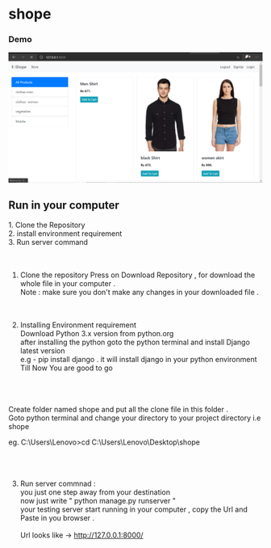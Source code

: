 # shope
### Demo 
<img src='https://github.com/Nirajsah17/shope/blob/main/Allproduct.png'>


<h2>Run in your computer</h2>
1. Clone the Repository<br>
2. install environment requirement<br>
3. Run server command <br><br><br>

1. Clone the repository 
Press on Download Repository , for download the whole file in your computer .<br>
Note : make sure you don't make any changes in your downloaded file .<br><br><br>


2. Installing Environment requirement<br>
Download Python 3.x version from python.org<br>
after installing the python goto the python terminal and install Django latest version <br>
e.g -  pip install django . it will install django in your python environment <br>
Till Now You are good to go <br><br><br><br>

Create folder named shope and put all the clone file in this folder .<br>
Goto python terminal and change your directory to your project directory i.e shope <br>

eg. C:\Users\Lenovo>cd C:\Users\Lenovo\Desktop\shope<br><br><br><br>




3. Run server commnad :<br>
you just one step away from your destination <br>
now just write  " python manage.py runserver "<br>
 your testing server start running in your computer , copy the Url and Paste in you browser  .<br><br>
 Url looks like ->  http://127.0.0.1:8000/
